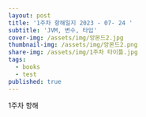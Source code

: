 ```yaml
---
layout: post
title: '1주차 항해일지 2023 - 07- 24 '
subtitle: 'JVM, 변수, 타입'
cover-img: /assets/img/앙몬드2.jpg
thumbnail-img: /assets/img/앙몬드2.png
share-img: /assets/img/1주차 타이틀.jpg
tags:
  - books
  - test
published: true
---
```


1주차 항해
